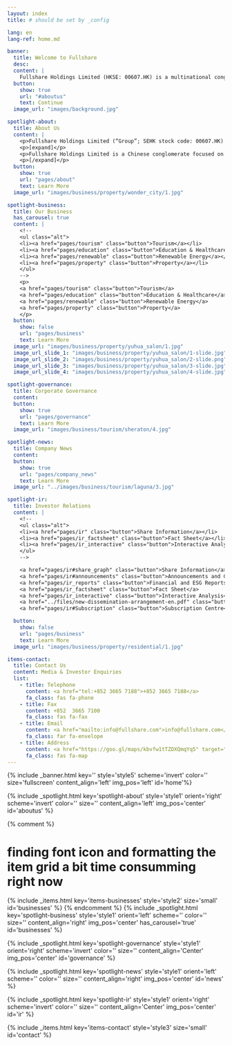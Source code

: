 ```yaml
---
layout: index
title: # should be set by _config

lang: en
lang-ref: home.md

banner:
  title: Welcome to Fullshare
  desc:
  content: |
    Fullshare Holdings Limited (HKSE: 00607.HK) is a multinational conglomerate and investment company. Founded in 2002 and listed on Hong Kong stock exchange in December 2013, Fullshare is headquartered in Nanjing, China with offices in Hong Kong, Singapore, and Australia.
  button:
    show: true
    url: "#aboutus"
    text: Continue
  image_url: "images/background.jpg"

spotlight-about:
  title: About Us
  content: |
    <p>Fullshare Holdings Limited (“Group”; SEHK stock code: 00607.HK) has been listed on the Hong Kong Stock Exchange since the end of 2013.</p>
    <p>[expand]</p>
    <p>Fullshare Holdings Limited is a Chinese conglomerate focused on becoming a global leader in healthy living. The Group’s business can be categorized in four segments, namely, tourism, education and healthcare, property, as well as renewable energy. The group’s business and projects have expanded to Mainland China, Hong Kong, Singapore, Australia, etc.</p>    
    <p>[/expand]</p>
  button:
    show: true
    url: "pages/about"
    text: Learn More
  image_url: "images/business/property/wonder_city/1.jpg"

spotlight-business:
  title: Our Business
  has_carousel: true
  content: |
    <!--
    <ul class="alt">
    <li><a href="pages/tourism" class="button">Tourism</a></li>
    <li><a href="pages/education" class="button">Education & Healthcare</a></li>
    <li><a href="pages/renewable" class="button">Renewable Energy</a></li>
    <li><a href="pages/property" class="button">Property</a></li>
    </ul>
    -->
    <p>
    <a href="pages/tourism" class="button">Tourism</a>
    <a href="pages/education" class="button">Education & Healthcare</a>
    <a href="pages/renewable" class="button">Renewable Energy</a>
    <a href="pages/property" class="button">Property</a>
    </p>
  button:
    show: false
    url: "pages/business"
    text: Learn More
  image_url: "images/business/property/yuhua_salon/1.jpg"
  image_url_slide_1: "images/business/property/yuhua_salon/1-slide.jpg"
  image_url_slide_2: "images/business/property/yuhua_salon/2-slide.png"
  image_url_slide_3: "images/business/property/yuhua_salon/3-slide.jpg"
  image_url_slide_4: "images/business/property/yuhua_salon/4-slide.jpg"

spotlight-governance:
  title: Corporate Governance
  content:
  button:
    show: true
    url: "pages/governance"
    text: Learn More
  image_url: "images/business/tourism/sheraton/4.jpg"

spotlight-news:
  title: Company News
  content:
  button:
    show: true
    url: "pages/company_news"
    text: Learn More
  image_url: "../images/business/tourism/laguna/3.jpg"

spotlight-ir:
  title: Investor Relations
  content: |
    <!--
    <ul class="alt">
    <li><a href="pages/ir" class="button">Share Information</a></li>
    <li><a href="pages/ir_factsheet" class="button">Fact Sheet</a></li>
    <li><a href="pages/ir_interactive" class="button">Interactive Analysis</a></li>
    </ul>
    -->

    <a href="pages/ir#share_graph" class="button">Share Information</a>
    <a href="pages/ir#announcements" class="button">Announcements and Circulars</a>    
    <a href="pages/ir_reports" class="button">Financial and ESG Reports</a>
    <a href="pages/ir_factsheet" class="button">Fact Sheet</a>
    <a href="pages/ir_interactive" class="button">Interactive Analysis</a>
	<a href="../files/new-dissemination-arrangement-en.pdf" class="button" target="_blank">New Dissemination Arrangement</a>
    <a href="pages/ir#Subscription" class="button">Subscription Centre</a>

  button:
    show: false
    url: "pages/business"
    text: Learn More
  image_url: "images/business/property/residential/1.jpg"

items-contact:
  title: Contact Us
  content: Media & Investor Enquiries
  list:
    - title: Telephone
      content: <a href="tel:+852 3665 7188">+852 3665 7188</a>
      fa_class: fas fa-phone
    - title: Fax
      content: +852  3665 7100
      fa_class: fas fa-fax
    - title: Email
      content: <a href="mailto:info@fullshare.com">info@fullshare.com</a>
      fa_class: far fa-envelope
    - title: Address
      content: <a href="https://goo.gl/maps/kbvfw1tTZDXQmqYq5" target="_blank">Unit 2805, Level 28, Admiralty Centre Tower 1, 18 Harcourt Road, Admiralty, Hong Kong</a>
      fa_class: fas fa-map
---
```


<!-- Welcome Banner -->

{% include _banner.html key='' style='style5' scheme='invert' color='' size='fullscreen' content_align='left' img_pos='left' id='home'%}

<!-- About Us -->

{% include _spotlight.html key='spotlight-about' style='style1' orient='right' scheme='invert' color='' size='' content_align='left' img_pos='center' id='aboutus' %}

<!-- Our Business -->

{% comment %}

# finding font icon and formatting the item grid a bit time consumming right now

{% include _items.html key='items-businesses' style='style2' size='small' id='businesses' %}
{% endcomment %}
{% include _spotlight.html key='spotlight-business' style='style1' orient='left' scheme='' color='' size='' content_align='right' img_pos='center' has_carousel='true' id='businesses' %}

<!-- Corporate Goverance -->

{% include _spotlight.html key='spotlight-governance' style='style1' orient='right' scheme='invert' color='' size='' content_align='Center' img_pos='center' id='governance' %}

<!-- Company News -->

{% include _spotlight.html key='spotlight-news' style='style1' orient='left' scheme='' color='' size='' content_align='right' img_pos='center' id='news' %}

<!-- Investor Relations -->

{% include _spotlight.html key='spotlight-ir' style='style1' orient='right' scheme='invert' color='' size='' content_align='Center' img_pos='center' id='ir' %}

<!-- Contact Us -->

{% include _items.html key='items-contact' style='style3' size='small' id='contact' %}